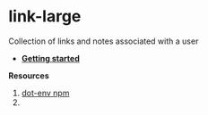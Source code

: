 # link-large
Collection of links and notes associated with a user

* __[Getting started](docs/getting-started.md)__

__Resources__
1. [dot-env npm](https://github.com/supershabam/dot-env)
1. 
